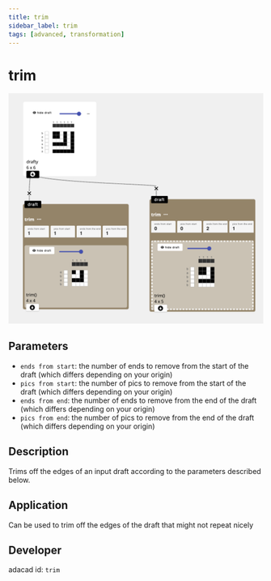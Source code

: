 ```yaml
---
title: trim
sidebar_label: trim
tags: [advanced, transformation]
---
```

# trim
![file](./img/trim.png)

## Parameters
- `ends from start`: the number of ends to remove from the start of the draft (which differs depending on your origin)
- `pics from start`:  the number of pics to remove from the start of the draft (which differs depending on your origin)
- `ends from end`:  the number of ends to remove from the end of the draft (which differs depending on your origin)
- `pics from end`: the number of pics to remove from the end of the draft (which differs depending on your origin)

## Description
Trims off the edges of an input draft according to the parameters described below.


## Application
Can be used to trim off the edges of the draft that might not repeat nicely

## Developer
adacad id: `trim`
